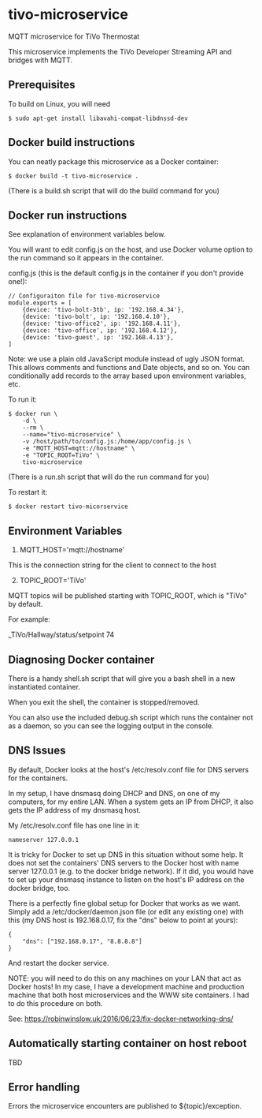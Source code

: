 # tivo-microservice
MQTT  microservice for TiVo Thermostat

This microservice implements the TiVo Developer Streaming API and bridges with MQTT.

## Prerequisites

To build on Linux, you will need

```
$ sudo apt-get install libavahi-compat-libdnssd-dev
```

## Docker build instructions
You can neatly package this microservice as a Docker container:

```
$ docker build -t tivo-microservice .
```

(There is a build.sh script that will do the build command for you)

## Docker run instructions

See explanation of environment variables below.

You will want to edit config.js on the host, and use Docker volume option
to the run command so it appears in the container.

config.js (this is the default config.js in the container if you don't provide one!):

```
// Configuraiton file for tivo-microservice
module.exports = [
    {device: 'tivo-bolt-3tb', ip: '192.168.4.34'},
    {device: 'tivo-bolt', ip: '192.168.4.10'},
    {device: 'tivo-office2', ip: '192.168.4.11'},
    {device: 'tivo-office', ip: '192.168.4.12'},
    {device: 'tivo-guest', ip: '192.168.4.13'},
]
```

Note: we use a plain old JavaScript module instead of ugly JSON format.  This allows comments
and functions and Date objects, and so on.  You can conditionally add records to the array
based upon environment variables, etc.

To run it:

```
$ docker run \
    -d \
    --rm \
    --name="tivo-microservice" \
    -v /host/path/to/config.js:/home/app/config.js \
    -e "MQTT_HOST=mqtt://hostname" \
    -e "TOPIC_ROOT=TiVo" \
    tivo-microservice
```

(There is a run.sh script that will do the run command for you)

To restart it:
```
$ docker restart tivo-micorservice
```

## Environment Variables

1. MQTT_HOST='mqtt://hostname'

This is the connection string for the client to connect to the host

2. TOPIC_ROOT='TiVo'

MQTT topics will be published starting with TOPIC_ROOT, which is "TiVo" by default.

For example:

_TiVo/Hallway/status/setpoint 74

## Diagnosing Docker container
There is a handy shell.sh script that will give you a bash shell in a new instantiated container.

When you exit the shell, the container is stopped/removed.

You can also use the included debug.sh script which runs the container not as a daemon, so you can see the logging output in the console.

## DNS Issues
By default, Docker looks at the host's /etc/resolv.conf file for DNS servers for the containers.

In my setup, I have dnsmasq doing DHCP and DNS, on one of my computers, for my entire LAN.  When a system gets an IP from DHCP, it also gets the IP address of my dnsmasq host.

My /etc/resolv.conf file has one line in it:
```
nameserver 127.0.0.1
```

It is tricky for Docker to set up DNS in this situation without some help.  It does not
set the containers' DNS servers to the Docker host with name server 127.0.0.1 (e.g. to the docker bridge network).
If it did, you would have to set up your dnsmasq instance to listen on the host's IP address on the docker bridge, too.

There is a perfectly fine global setup for Docker that works as we want.  Simply add a /etc/docker/daemon.json file (or edit any existing one)
with this (my DNS host is 192.168.0.17, fix the "dns" below to point at yours):

```
{
    "dns": ["192.168.0.17", "8.8.8.8"]
}
```

And restart the docker service.

NOTE: you will need to do this on any machines on your LAN that act as Docker hosts!  In my case,
I have a development machine and production machine that both host microservices and the WWW site
containers.  I had to do this procedure on both.

See: https://robinwinslow.uk/2016/06/23/fix-docker-networking-dns/

## Automatically starting container on host reboot
TBD

## Error handling
Errors the microservice encounters are published to ${topic}/exception.
